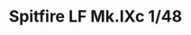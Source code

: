 ---
title: "Spitfire LF Mk.IXc  1/48"
price: 2030.00 
desc: "WEEKEND EDITION, Spitfire LF Mk.IXc  1/48, razmera: 1/48"
img_path: "/assets/img/84151.jpg"
brand: AMMO
available: true
special_offer: false
new: false
soon: false
cat: "Plasticne-Makete"
subcat: "PM-EDUARD"
subsubcat: ""
sifra: "84151"
---